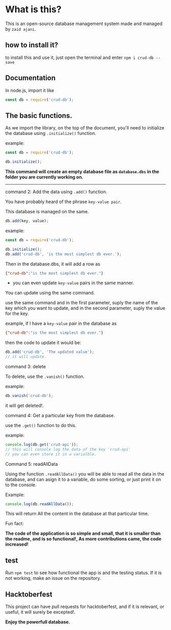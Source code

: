 # What is this?

This is an open-source database management system made and managed by `zaid ajani`.

## how to install it?

to install this and use it, just open the terminal and enter `npm i crud-db --save`

## Documentation

In node.js, import it like 

```javascript
const db = require('crud-db');
```

## The basic functions.

As we import the library, on the top of the document, you'll need to initialize the database using `.initialize()` function.

example:

```javascript
const db = require('crud-db');

db.initialize();
```

<b>This command will create an empty database file as `database.dbs` in the folder you are currently working on.</b>

---

command 2: Add the data using `.add()` function.

You have probably heard of the phrase `key-value pair`.

This database is managed on the same.

```javascript
db.add(key, value);
```

example: 

```javascript
const db = require('crud-db');

db.initialize();
db.add('crud-db', 'is the most simplest db ever.');
```

Then in the database.dbs, it will add a row as 
```json
{"crud-db":"is the most simplest db ever."}
```

* you can even update `key-value` pairs in the same manner.

You can update using the same command.

use the same command and in the first parameter, suply the name of the key which you want to update, and in the second parameter, suply the value for the key.

example, if I have a `key-value` pair in the database as 
```json
{"crud-db":"is the most simplest db ever."}
```

then the code to update it would be:

```javascript
db.add('crud-db', 'The updated value');
// it will update.
```

command 3: delete

To delete, use the `.vanish()` function.

example:

```javascript
db.vanish('crud-db');
```

it will get deleted!.

command 4: Get a particular key from the database.

use the `.get()` function to do this.

example:

```javascript
console.log(db.get('crud-api'));
// this will console log the data of the key 'crud-api'
// you can even store it in a varialble.
```

Command 5: readAllData

Using the function `.readAllData()` you will be able to read all the data in the database, and can asign it to a variable, do some sorting, or just print it on to the console.

Example:

```javascript
console.log(db.readAllData());
```

This will return All the content in the database at that particular time.

Fun fact:

<b>The code of the application is so simple and small, that it is smaller than the readme, and is so functional!, As more contributions came, the code increased!</b>

## test

Run `npm test` to see how functional the app is and the testing status. If it is not working, make an issue on the repository.

## Hacktoberfest

This project can have pull requests for hacktoberfest, and if it is relevant, or useful, it will surely be excepted!.

<b>Enjoy the powerfull database.</b>
